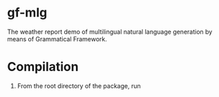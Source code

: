 # gf-mlg
The weather report demo of multilingual natural language generation by means of Grammatical Framework.

# Compilation

1. From the root directory of the package, run
